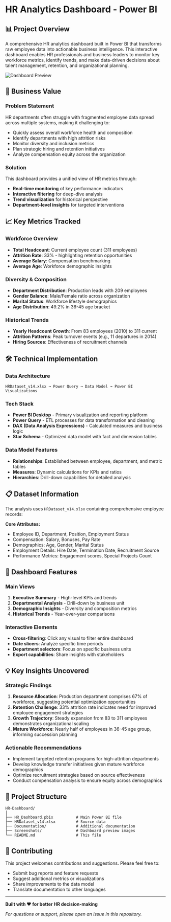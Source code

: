 # HR Analytics Dashboard - Power BI

## 📊 Project Overview

A comprehensive HR analytics dashboard built in Power BI that transforms raw employee data into actionable business intelligence. This interactive dashboard enables HR professionals and business leaders to monitor key workforce metrics, identify trends, and make data-driven decisions about talent management, retention, and organizational planning.

![Dashboard Preview](https://github.com/user-attachments/assets/4ada6685-d28b-4e3e-9d66-e0e128888b63)

## 🎯 Business Value

### Problem Statement
HR departments often struggle with fragmented employee data spread across multiple systems, making it challenging to:
- Quickly assess overall workforce health and composition
- Identify departments with high attrition risks
- Monitor diversity and inclusion metrics
- Plan strategic hiring and retention initiatives
- Analyze compensation equity across the organization

### Solution
This dashboard provides a unified view of HR metrics through:
- **Real-time monitoring** of key performance indicators
- **Interactive filtering** for deep-dive analysis
- **Trend visualization** for historical perspective
- **Department-level insights** for targeted interventions


## 📈 Key Metrics Tracked

### Workforce Overview
- **Total Headcount**: Current employee count (311 employees)
- **Attrition Rate**: 33% - highlighting retention opportunities
- **Average Salary**: Compensation benchmarking
- **Average Age**: Workforce demographic insights

### Diversity & Composition
- **Department Distribution**: Production leads with 209 employees
- **Gender Balance**: Male/Female ratio across organization
- **Marital Status**: Workforce lifestyle demographics
- **Age Distribution**: 49.2% in 36-45 age bracket

### Historical Trends
- **Yearly Headcount Growth**: From 83 employees (2010) to 311 current
- **Attrition Patterns**: Peak turnover events (e.g., 11 departures in 2014)
- **Hiring Sources**: Effectiveness of recruitment channels

## 🛠 Technical Implementation

### Data Architecture
```
HRDataset_v14.xlsx → Power Query → Data Model → Power BI Visualizations
```

### Tech Stack
- **Power BI Desktop** - Primary visualization and reporting platform
- **Power Query** - ETL processes for data transformation and cleaning
- **DAX (Data Analysis Expressions)** - Calculated measures and business logic
- **Star Schema** - Optimized data model with fact and dimension tables

### Data Model Features
- **Relationships**: Established between employee, department, and metric tables
- **Measures**: Dynamic calculations for KPIs and ratios
- **Hierarchies**: Drill-down capabilities for detailed analysis

## 📋 Dataset Information

The analysis uses `HRDataset_v14.xlsx` containing comprehensive employee records:

**Core Attributes:**
- Employee ID, Department, Position, Employment Status
- Compensation: Salary, Bonuses, Pay Rate
- Demographics: Age, Gender, Marital Status
- Employment Details: Hire Date, Termination Date, Recruitment Source
- Performance Metrics: Engagement scores, Special Projects Count

## 🎨 Dashboard Features

### Main Views
1. **Executive Summary** - High-level KPIs and trends
2. **Departmental Analysis** - Drill-down by business unit
3. **Demographic Insights** - Diversity and composition metrics
4. **Historical Trends** - Year-over-year comparisons

### Interactive Elements
- **Cross-filtering**: Click any visual to filter entire dashboard
- **Date slicers**: Analyze specific time periods
- **Department selectors**: Focus on specific business units
- **Export capabilities**: Share insights with stakeholders

## 💡 Key Insights Uncovered

### Strategic Findings
1. **Resource Allocation**: Production department comprises 67% of workforce, suggesting potential optimization opportunities
2. **Retention Challenge**: 33% attrition rate indicates need for improved employee engagement strategies
3. **Growth Trajectory**: Steady expansion from 83 to 311 employees demonstrates organizational scaling
4. **Mature Workforce**: Nearly half of employees in 36-45 age group, informing succession planning

### Actionable Recommendations
- Implement targeted retention programs for high-attrition departments
- Develop knowledge transfer initiatives given mature workforce demographics
- Optimize recruitment strategies based on source effectiveness
- Conduct compensation analysis to ensure equity across demographics

## 📁 Project Structure
```
HR-Dashboard/
│
├── HR_Dashboard.pbix          # Main Power BI file
├── HRDataset_v14.xlsx         # Source data
├── Documentation/             # Additional documentation
├── Screenshots/               # Dashboard preview images
└── README.md                  # This file
```

## 🤝 Contributing

This project welcomes contributions and suggestions. Please feel free to:
- Submit bug reports and feature requests
- Suggest additional metrics or visualizations
- Share improvements to the data model
- Translate documentation to other languages

---

**Built with ❤️ for better HR decision-making**

*For questions or support, please open an issue in this repository.*

